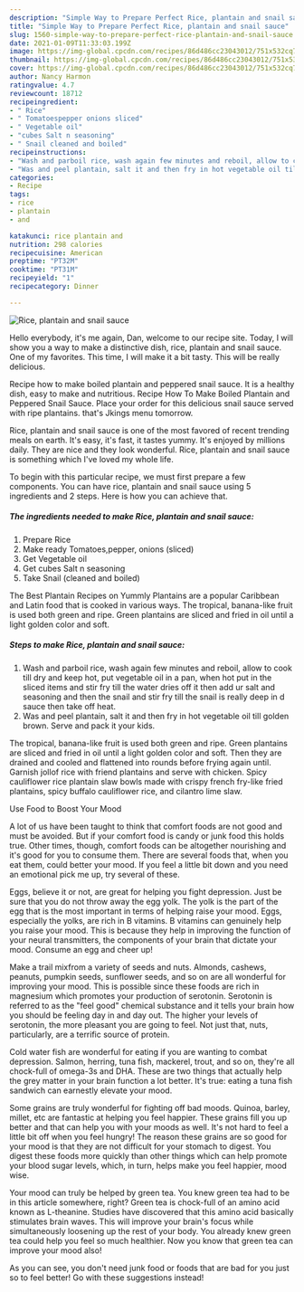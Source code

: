 ```yaml
---
description: "Simple Way to Prepare Perfect Rice, plantain and snail sauce"
title: "Simple Way to Prepare Perfect Rice, plantain and snail sauce"
slug: 1560-simple-way-to-prepare-perfect-rice-plantain-and-snail-sauce
date: 2021-01-09T11:33:03.199Z
image: https://img-global.cpcdn.com/recipes/86d486cc23043012/751x532cq70/rice-plantain-and-snail-sauce-recipe-main-photo.jpg
thumbnail: https://img-global.cpcdn.com/recipes/86d486cc23043012/751x532cq70/rice-plantain-and-snail-sauce-recipe-main-photo.jpg
cover: https://img-global.cpcdn.com/recipes/86d486cc23043012/751x532cq70/rice-plantain-and-snail-sauce-recipe-main-photo.jpg
author: Nancy Harmon
ratingvalue: 4.7
reviewcount: 18712
recipeingredient:
- " Rice"
- " Tomatoespepper onions sliced"
- " Vegetable oil"
- "cubes Salt n seasoning"
- " Snail cleaned and boiled"
recipeinstructions:
- "Wash and parboil rice, wash again few minutes and reboil, allow to cook till dry and keep hot, put vegetable oil in a pan, when hot put in the sliced items and stir fry till the water dries off it then add ur salt and seasoning and then the snail and stir fry till the snail is really deep in d sauce then take off heat."
- "Was and peel plantain, salt it and then fry in hot vegetable oil till golden brown. Serve and pack it your kids."
categories:
- Recipe
tags:
- rice
- plantain
- and

katakunci: rice plantain and 
nutrition: 298 calories
recipecuisine: American
preptime: "PT32M"
cooktime: "PT31M"
recipeyield: "1"
recipecategory: Dinner

---
```



![Rice, plantain and snail sauce](https://img-global.cpcdn.com/recipes/86d486cc23043012/751x532cq70/rice-plantain-and-snail-sauce-recipe-main-photo.jpg)

Hello everybody, it's me again, Dan, welcome to our recipe site. Today, I will show you a way to make a distinctive dish, rice, plantain and snail sauce. One of my favorites. This time, I will make it a bit tasty. This will be really delicious.

Recipe how to make boiled plantain and peppered snail sauce. It is a healthy dish, easy to make and nutritious. Recipe How To Make Boiled Plantain and Peppered Snail Sauce. Place your order for this delicious snail sauce served with ripe plantains. that&#39;s Jkings menu tomorrow.

Rice, plantain and snail sauce is one of the most favored of recent trending meals on earth. It's easy, it's fast, it tastes yummy. It's enjoyed by millions daily. They are nice and they look wonderful. Rice, plantain and snail sauce is something which I've loved my whole life.


To begin with this particular recipe, we must first prepare a few components. You can have rice, plantain and snail sauce using 5 ingredients and 2 steps. Here is how you can achieve that.

<!--inarticleads1-->

##### The ingredients needed to make Rice, plantain and snail sauce:

1. Prepare  Rice
1. Make ready  Tomatoes,pepper, onions (sliced)
1. Get  Vegetable oil
1. Get cubes Salt n seasoning
1. Take  Snail (cleaned and boiled)


The Best Plantain Recipes on Yummly Plantains are a popular Caribbean and Latin food that is cooked in various ways. The tropical, banana-like fruit is used both green and ripe. Green plantains are sliced and fried in oil until a light golden color and soft. 

<!--inarticleads2-->

##### Steps to make Rice, plantain and snail sauce:

1. Wash and parboil rice, wash again few minutes and reboil, allow to cook till dry and keep hot, put vegetable oil in a pan, when hot put in the sliced items and stir fry till the water dries off it then add ur salt and seasoning and then the snail and stir fry till the snail is really deep in d sauce then take off heat.
1. Was and peel plantain, salt it and then fry in hot vegetable oil till golden brown. Serve and pack it your kids.


The tropical, banana-like fruit is used both green and ripe. Green plantains are sliced and fried in oil until a light golden color and soft. Then they are drained and cooled and flattened into rounds before frying again until. Garnish jollof rice with friend plantains and serve with chicken. Spicy cauliflower rice plantain slaw bowls made with crispy french fry-like fried plantains, spicy buffalo cauliflower rice, and cilantro lime slaw. 

Use Food to Boost Your Mood


A lot of us have been taught to think that comfort foods are not good and must be avoided. But if your comfort food is candy or junk food this holds true. Other times, though, comfort foods can be altogether nourishing and it's good for you to consume them. There are several foods that, when you eat them, could better your mood. If you feel a little bit down and you need an emotional pick me up, try several of these.

Eggs, believe it or not, are great for helping you fight depression. Just be sure that you do not throw away the egg yolk. The yolk is the part of the egg that is the most important in terms of helping raise your mood. Eggs, especially the yolks, are rich in B vitamins. B vitamins can genuinely help you raise your mood. This is because they help in improving the function of your neural transmitters, the components of your brain that dictate your mood. Consume an egg and cheer up!

Make a trail mixfrom a variety of seeds and nuts. Almonds, cashews, peanuts, pumpkin seeds, sunflower seeds, and so on are all wonderful for improving your mood. This is possible since these foods are rich in magnesium which promotes your production of serotonin. Serotonin is referred to as the "feel good" chemical substance and it tells your brain how you should be feeling day in and day out. The higher your levels of serotonin, the more pleasant you are going to feel. Not just that, nuts, particularly, are a terrific source of protein.

Cold water fish are wonderful for eating if you are wanting to combat depression. Salmon, herring, tuna fish, mackerel, trout, and so on, they're all chock-full of omega-3s and DHA. These are two things that actually help the grey matter in your brain function a lot better. It's true: eating a tuna fish sandwich can earnestly elevate your mood. 

Some grains are truly wonderful for fighting off bad moods. Quinoa, barley, millet, etc are fantastic at helping you feel happier. These grains fill you up better and that can help you with your moods as well. It's not hard to feel a little bit off when you feel hungry! The reason these grains are so good for your mood is that they are not difficult for your stomach to digest. You digest these foods more quickly than other things which can help promote your blood sugar levels, which, in turn, helps make you feel happier, mood wise.

Your mood can truly be helped by green tea. You knew green tea had to be in this article somewhere, right? Green tea is chock-full of an amino acid known as L-theanine. Studies have discovered that this amino acid basically stimulates brain waves. This will improve your brain's focus while simultaneously loosening up the rest of your body. You already knew green tea could help you feel so much healthier. Now you know that green tea can improve your mood also!

As you can see, you don't need junk food or foods that are bad for you just so to feel better! Go  with  these suggestions  instead!

